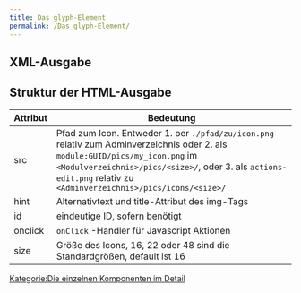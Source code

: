 ```yaml
---
title: Das glyph-Element
permalink: /Das_glyph-Element/
---
```


XML-Ausgabe
-----------

Struktur der HTML-Ausgabe
-------------------------

|Attribut|Bedeutung|
|--------|---------|
|src|Pfad zum Icon. Entweder 1. per `./pfad/zu/icon.png` relativ zum Adminverzeichnis oder 2. als `module:GUID/pics/my_icon.png` im `<Modulverzeichnis>/pics/<size>/`, oder 3. als `actions-edit.png` relativ zu `<Adminverzeichnis>/pics/icons/<size>/`|
|hint|Alternativtext und title-Attribut des img-Tags|
|id|eindeutige ID, sofern benötigt|
|onclick|`onClick` -Handler für Javascript Aktionen|
|size|Größe des Icons, 16, 22 oder 48 sind die Standardgrößen, default ist 16|

[Kategorie:Die einzelnen Komponenten im Detail](export_de/Kategorie:Die_einzelnen_Komponenten_im_Detail )